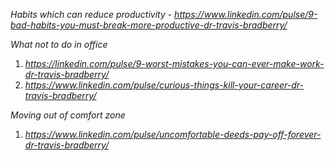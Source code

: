 
*Habits which can reduce productivity* - *https://www.linkedin.com/pulse/9-bad-habits-you-must-break-more-productive-dr-travis-bradberry/*

*What not to do in office*
1. *https://linkedin.com/pulse/9-worst-mistakes-you-can-ever-make-work-dr-travis-bradberry/*
2. *https://www.linkedin.com/pulse/curious-things-kill-your-career-dr-travis-bradberry/*

*Moving out of comfort zone*
1. *https://www.linkedin.com/pulse/uncomfortable-deeds-pay-off-forever-dr-travis-bradberry/*
